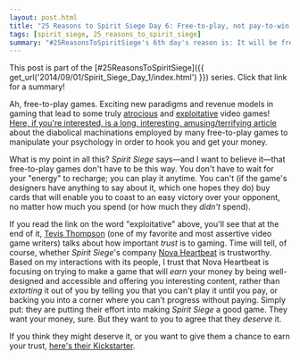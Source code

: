 ```yaml
---
layout: post.html
title: "25 Reasons to Spirit Siege Day 6: Free-to-play, not pay-to-win."
tags: [spirit_siege, 25_reasons_to_spirit_siege]
summary: "#25ReasonsToSpiritSiege's 6th day's reason is: It will be free-to-play, but not the skeezy kind."
---
```


This post is part of the [#25ReasonsToSpiritSiege]({{ get_url('2014/09/01/Spirit_Siege_Day_1/index.html') }}) series. Click that link for a summary!

Ah, free-to-play games. Exciting new paradigms and revenue models in gaming that lead to some truly [atrocious](http://www.actionbutton.net/?p=1076) and [exploitative](http://grantland.com/hollywood-prospectus/the-endless-shopper-burning-money-in-temple-run-2-candy-crush-saga-and-little-inferno/) video games! [Here, if you're interested, is a long, interesting, amusing/terrifying article](http://insertcredit.com/2011/09/22/who-killed-videogames-a-ghost-story/) about the diabolical machinations employed by many free-to-play games to manipulate your psychology in order to hook you and get your money.

What is my point in all this? _Spirit Siege_ says—and I want to believe it—that free-to-play games don't have to be this way. You don't have to wait for your "energy" to recharge; you can play it anytime. You can't (if the game's designers have anything to say about it, which one hopes they do) buy cards that will enable you to coast to an easy victory over your opponent, no matter how much you spend (or how much they _didn't_ spend).

If you read the link on the word "exploitative" above, you'll see that at the end of it, [Tevis Thompson](http://tevisthompson.com/) (one of my favorite and most assertive video game writers) talks about how important _trust_ is to gaming. Time will tell, of course, whether _Spirit Siege_'s company [Nova Heartbeat](http://www.novaheartbeat.com/about/) is trustworthy. Based on my interactions with its people, I trust that Nova Heartbeat is focusing on trying to make a game that will _earn_ your money by being well-designed and accessible and offering you interesting content, rather than _extorting_ it out of you by telling you that you can't play it until you pay, or backing you into a corner where you can't progress without paying. Simply put: they are putting their effort into making _Spirit Siege_ a good game. They want your money, sure. But they want to you to agree that they _deserve_ it.

If you think they might deserve it, or you want to give them a chance to earn your trust, [here's their Kickstarter](https://www.kickstarter.com/projects/1796662059/spirit-siege-your-five-minute-strategy-game-fix).
